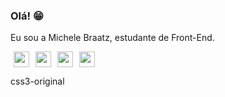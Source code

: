 ### Olá! 😁

Eu sou a Michele Braatz, estudante de Front-End.

<img loading="lazy" src="https://cdn.jsdelivr.net/gh/devicons/devicon/icons/html5/html5-original.svg" width="25" height="25" hspace="5"/><img loading="lazy" src="https://cdn.jsdelivr.net/gh/devicons/devicon/icons/css3/css3-original.svg" width="25" height="25" hspace="5"/><img loading="lazy" src="https://cdn.jsdelivr.net/gh/devicons/devicon/icons/css3/css3-original.svg" width="25" height="25" hspace="5"/><img loading="lazy" src="https://cdn.jsdelivr.net/gh/devicons/devicon/icons/php/php-original.svg" width="25" height="25" hspace="5"/>



css3-original


